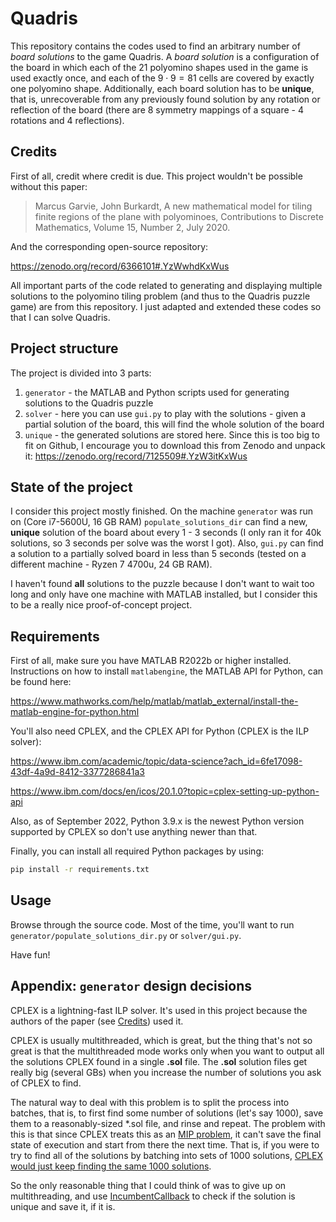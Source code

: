 # Quadris

This repository contains the codes used to find an arbitrary number of _board solutions_ to the game Quadris. A _board solution_ is a configuration of the board in which each of the 21 polyomino shapes used in the game is used exactly once, and each of the $9 \cdot 9 = 81$ cells are covered by exactly one polyomino shape. Additionally, each board solution has to be **unique**, that is, unrecoverable from any previously found solution by any rotation or reflection of the board (there are 8 symmetry mappings of a square - 4 rotations and 4 reflections).

## Credits

First of all, credit where credit is due. This project wouldn't be possible without this paper:

> Marcus Garvie, John Burkardt, A new mathematical model for tiling     finite regions of the plane with polyominoes, Contributions to Discrete Mathematics, Volume 15, Number 2, July 2020.

And the corresponding open-source repository:

https://zenodo.org/record/6366101#.YzWwhdKxWus

All important parts of the code related to generating and displaying multiple solutions to the polyomino tiling problem (and thus to the Quadris puzzle game) are from this repository. I just adapted and extended these codes so that I can solve Quadris.

## Project structure
The project is divided into 3 parts:
1. `generator` - the MATLAB and Python scripts used for generating solutions to the Quadris puzzle
2. `solver` - here you can use `gui.py` to play with the solutions - given a partial solution of the board, this will find the whole solution of the board
3. `unique` - the generated solutions are stored here. Since this is too big to fit on Github, I encourage you to download this from Zenodo and unpack it:
    https://zenodo.org/record/7125509#.YzW3itKxWus

## State of the project

I consider this project mostly finished. On the machine `generator` was run on (Core i7-5600U, 16 GB RAM) `populate_solutions_dir` can find a new, **unique** solution of the board about every 1 - 3 seconds (I only ran it for 40k solutions, so 3 seconds per solve was the worst I got). Also, `gui.py` can find a solution to a partially solved board in less than 5 seconds (tested on a different machine - Ryzen 7 4700u, 24 GB RAM).

I haven't found **all** solutions to the puzzle because I don't want to wait too long and only have one machine with MATLAB installed, but I consider this to be a really nice proof-of-concept project.

## Requirements

First of all, make sure you have MATLAB R2022b or higher installed. 
Instructions on how to install `matlabengine`, the MATLAB API for Python, can be found here:

https://www.mathworks.com/help/matlab/matlab_external/install-the-matlab-engine-for-python.html

You'll also need CPLEX, and the CPLEX API for Python (CPLEX is the ILP solver):

https://www.ibm.com/academic/topic/data-science?ach_id=6fe17098-43df-4a9d-8412-3377286841a3

https://www.ibm.com/docs/en/icos/20.1.0?topic=cplex-setting-up-python-api


Also, as of September 2022, Python 3.9.x is the newest Python version supported by CPLEX so don't use anything newer than that.
 

Finally, you can install all required Python packages by using:

```bash
pip install -r requirements.txt
```

## Usage

Browse through the source code. Most of the time, you'll want to run `generator/populate_solutions_dir.py` or `solver/gui.py`.

Have fun!

## Appendix: `generator` design decisions

CPLEX is a lightning-fast ILP solver. It's used in this project because the authors of the paper (see [Credits](#credits)) used it. 

CPLEX is usually multithreaded, which is great, but the thing that's not so great is that the multithreaded mode works only when you want to output all the solutions CPLEX found in a single **.sol** file. The **.sol** solution files get really big (several GBs) when you increase the number of solutions you ask of CPLEX to find.

The natural way to deal with this problem is to split the process into batches, that is, to first find some number of solutions (let's say 1000), save them to a reasonably-sized *.sol file, and rinse and repeat. The problem with this is that since CPLEX treats this as an [MIP problem](https://www.ibm.com/docs/en/icos/20.1.0?topic=mip-stating-problem), it can't save the final state of execution and start from there the next time. That is, if you were to try to find all of the solutions by batching into sets of 1000 solutions, [CPLEX would just keep finding the same 1000 solutions](https://www.ibm.com/support/pages/stop-cplex-optimization-run-and-resume-it-later-time).

So the only reasonable thing that I could think of was to give up on multithreading, and use [IncumbentCallback](https://www.ibm.com/docs/en/icos/12.8.0.0?topic=SSSA5P_12.8.0/ilog.odms.cplex.help/refpythoncplex/html/cplex.callbacks.IncumbentCallback-class.html) to check if the solution is unique and save it, if it is.

